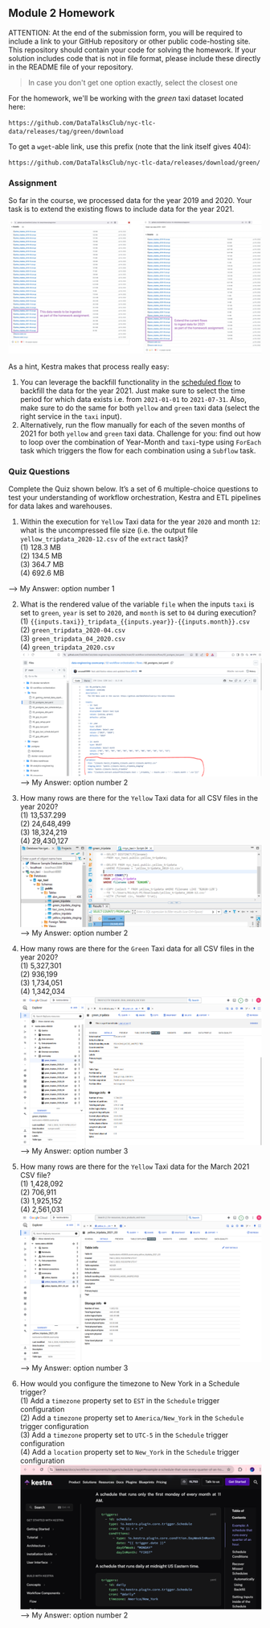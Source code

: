 ## Module 2 Homework

ATTENTION: At the end of the submission form, you will be required to include a link to your GitHub repository or other public code-hosting site. This repository should contain your code for solving the homework. If your solution includes code that is not in file format, please include these directly in the README file of your repository.

> In case you don't get one option exactly, select the closest one 

For the homework, we'll be working with the _green_ taxi dataset located here:

`https://github.com/DataTalksClub/nyc-tlc-data/releases/tag/green/download`

To get a `wget`-able link, use this prefix (note that the link itself gives 404):

`https://github.com/DataTalksClub/nyc-tlc-data/releases/download/green/`

### Assignment

So far in the course, we processed data for the year 2019 and 2020. Your task is to extend the existing flows to include data for the year 2021.

![homework datasets](https://github.com/DataTalksClub/data-engineering-zoomcamp/blob/main/02-workflow-orchestration/images/homework.png)

As a hint, Kestra makes that process really easy:
1. You can leverage the backfill functionality in the [scheduled flow](../../../02-workflow-orchestration/flows/06_gcp_taxi_scheduled.yaml) to backfill the data for the year 2021. Just make sure to select the time period for which data exists i.e. from `2021-01-01` to `2021-07-31`. Also, make sure to do the same for both `yellow` and `green` taxi data (select the right service in the `taxi` input). <br>
2. Alternatively, run the flow manually for each of the seven months of 2021 for both `yellow` and `green` taxi data. Challenge for you: find out how to loop over the combination of Year-Month and `taxi`-type using `ForEach` task which triggers the flow for each combination using a `Subflow` task.

### Quiz Questions

Complete the Quiz shown below. It’s a set of 6 multiple-choice questions to test your understanding of workflow orchestration, Kestra and ETL pipelines for data lakes and warehouses.

1) Within the execution for `Yellow` Taxi data for the year `2020` and month `12`: what is the uncompressed file size (i.e. the output file `yellow_tripdata_2020-12.csv` of the `extract` task)? <br>
(1) 128.3 MB <br>
(2) 134.5 MB <br>
(3) 364.7 MB <br>
(4) 692.6 MB <br>

--> My Answer: option number 1

2) What is the rendered value of the variable `file` when the inputs `taxi` is set to `green`, `year` is set to `2020`, and `month` is set to `04` during execution? <br>
(1) `{{inputs.taxi}}_tripdata_{{inputs.year}}-{{inputs.month}}.csv` <br>
(2) `green_tripdata_2020-04.csv` <br>
(3) `green_tripdata_04_2020.csv` <br>
(4) `green_tripdata_2020.csv` <br>
![homework-2](https://github.com/abliskan/DE-ZoomCamp/blob/main/Week-2/asset/homework-num-2.PNG)
<br> --> My Answer: option number 2

3) How many rows are there for the `Yellow` Taxi data for all CSV files in the year 2020? <br>
(1) 13,537.299 <br>
(2) 24,648,499 <br>
(3) 18,324,219 <br>
(4) 29,430,127 <br>
![homework-3](https://github.com/abliskan/DE-ZoomCamp/blob/main/Week-2/asset/homework-num-3.PNG)
<br> --> My Answer: option number 2

4) How many rows are there for the `Green` Taxi data for all CSV files in the year 2020? <br>
(1) 5,327,301 <br>
(2) 936,199 <br>
(3) 1,734,051 <br>
(4) 1,342,034 <br>
![homework-4](https://github.com/abliskan/DE-ZoomCamp/blob/main/Week-2/asset/homework-num-4.PNG)
<br> --> My Answer: option number 3

5) How many rows are there for the `Yellow` Taxi data for the March 2021 CSV file? <br>
(1) 1,428,092 <br>
(2) 706,911 <br>
(3) 1,925,152 <br>
(4) 2,561,031 <br>
![homework-5](https://github.com/abliskan/DE-ZoomCamp/blob/main/Week-2/asset/homework-num-5.PNG)
<br> --> My Answer: option number 3

6) How would you configure the timezone to New York in a Schedule trigger? <br>
(1) Add a `timezone` property set to `EST` in the `Schedule` trigger configuration <br>
(2) Add a `timezone` property set to `America/New_York` in the `Schedule` trigger configuration <br>
(3) Add a `timezone` property set to `UTC-5` in the `Schedule` trigger configuration <br>
(4) Add a `location` property set to `New_York` in the `Schedule` trigger configuration <br>
![homework-6](https://github.com/abliskan/DE-ZoomCamp/blob/main/Week-2/asset/homework-num-6.PNG)
<br> --> My Answer: option number 2
